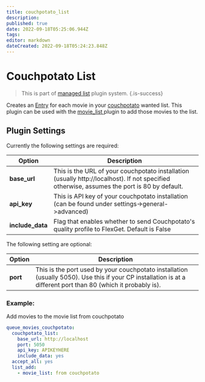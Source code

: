 ```yaml
---
title: couchpotato_list
description: 
published: true
date: 2022-09-18T05:25:06.944Z
tags: 
editor: markdown
dateCreated: 2022-09-18T05:24:23.848Z
---
```


# Couchpotato List
> This is part of [managed list](/Plugins/List) plugin system.
{.is-success}

Creates an [Entry](/Entry) for each movie in your [couchpotato](https://couchpota.to/) wanted list. This plugin can be used with the [movie_list ](/Plugins/List/movie_list) plugin to add those movies to the list.

## Plugin Settings
Currently the following settings are required:


|  Option  |  Description  |
| --- | --- |
| **base_url** | This is the URL of your couchpotato installation (usually http://localhost). If not specified otherwise, assumes the port is 80 by default.  |
| **api_key** | This is API key of your couchpotato installation (can be found under settings->general->advanced)   |
| **include_data** | Flag that enables whether to send Couchpotato's quality profile to FlexGet. Default is False   |

The following setting are optional:


|  Option  |  Description  |
| --- | --- |
| **port** | This is the port used by your couchpotato installation (usually 5050). Use this if your CP installation is at a different port than 80 (which it probably is).  |

### Example: 

Add movies to the movie list from couchpotato

```yaml
queue_movies_couchpotato:
  couchpotato_list:
    base_url: http://localhost
    port: 5050
    api_key: APIKEYHERE
    include_data: yes
  accept_all: yes
  list_add:
    - movie_list: from couchpotato
```
